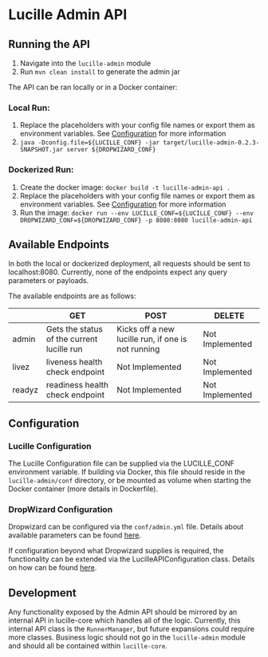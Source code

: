 # Lucille Admin API

## Running the API

1. Navigate into the `lucille-admin` module
2. Run `mvn clean install` to generate the admin jar

The API can be ran locally or in a Docker container:

### Local Run:
1. Replace the placeholders with your config file names or export them as environment variables. See [Configuration](#Configuration) for more information
2. `java -Dconfig.file=${LUCILLE_CONF} -jar target/lucille-admin-0.2.3-SNAPSHOT.jar server ${DROPWIZARD_CONF}`

### Dockerized Run:
1. Create the docker image: `docker build -t lucille-admin-api .`
2. Replace the placeholders with your config file names or export them as environment variables. See [Configuration](#Configuration) for more information
3. Run the image: `docker run --env LUCILLE_CONF=${LUCILLE_CONF} --env DROPWIZARD_CONF=${DROPWIZARD_CONF} -p 8080:8080 lucille-admin-api`

## Available Endpoints

In both the local or dockerized deployment, all requests should be sent to localhost:8080. Currently, none of the endpoints expect 
any query parameters or payloads.

The available endpoints are as follows:

 |        | GET                                        | POST                                               | DELETE          |
 |--------|--------------------------------------------|----------------------------------------------------|-----------------|
 | admin  | Gets the status of the current lucille run | Kicks off a new lucille run, if one is not running | Not Implemented |
 | livez  | liveness health check endpoint             | Not Implemented                                    | Not Implemented |
 | readyz | readiness health check endpoint            | Not Implemented                                    | Not Implemented |

## Configuration

### Lucille Configuration

The Lucille Configuration file can be supplied via the LUCILLE_CONF environment variable. If building via Docker, this file should 
reside in the `lucille-admin/conf` directory, or be mounted as volume when starting the Docker container (more details in Dockerfile).

### DropWizard Configuration

Dropwizard can be configured via the `conf/admin.yml` file. Details about available parameters can be found 
[here](https://www.dropwizard.io/en/stable/manual/configuration.html#man-configuration).

If configuration beyond what Dropwizard supplies is required, the functionality can be extended via the LucilleAPIConfiguration class.
Details on how can be found [here](https://www.dropwizard.io/en/stable/manual/configuration.html#man-configuration).

## Development

Any functionality exposed by the Admin API should be mirrored by an internal API in lucille-core which handles all of the logic. 
Currently, this internal API class is the `RunnerManager`, but future expansions could require more classes. Business logic should 
not go in the `lucille-admin` module and should all be contained within `lucille-core`.